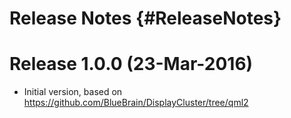 Release Notes {#ReleaseNotes}
============

# Release 1.0.0 (23-Mar-2016)

* Initial version, based on https://github.com/BlueBrain/DisplayCluster/tree/qml2
